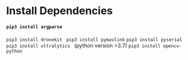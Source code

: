 # **Install Dependencies**
#### ``` pip3 install argparse ```
```pip3 install dronekit ```
```pip3 install pymavlink```
```pip3 install pyserial```
```pip3 install ultralytics ``` (python version >3.7)
```pip3 install opencv-python```


